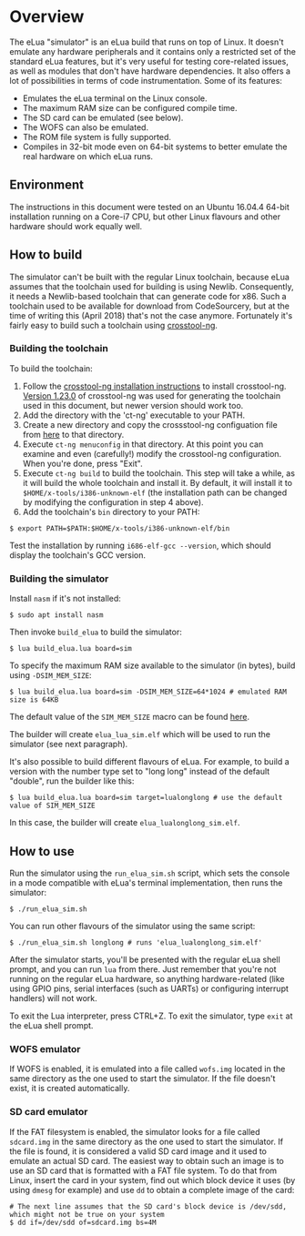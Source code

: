 # Overview

The eLua "simulator" is an eLua build that runs on top of Linux. It doesn't emulate any hardware peripherals and it contains only a restricted set of the standard eLua features, but it's very useful for testing core-related issues, as well as modules that don't have hardware dependencies. It also offers a lot of possibilities in terms of code instrumentation. Some of its features:

* Emulates the eLua terminal on the Linux console.
* The maximum RAM size can be configured compile time.
* The SD card can be emulated (see below).
* The WOFS can also be emulated.
* The ROM file system is fully supported.
* Compiles in 32-bit mode even on 64-bit systems to better emulate the real hardware on which eLua runs.

## Environment

The instructions in this document were tested on an Ubuntu 16.04.4 64-bit installation running on a Core-i7 CPU, but other Linux flavours and other hardware should work equally well.

## How to build

The simulator can't be built with the regular Linux toolchain, because eLua assumes that the toolchain used for building is using Newlib. Consequently, it needs a Newlib-based toolchain that can generate code for x86. Such a toolchain used to be available for download from CodeSourcery, but at the time of writing this (April 2018) that's not the case anymore. Fortunately it's fairly easy to build such a toolchain using [crosstool-ng](https://crosstool-ng.github.io).

### Building the toolchain

To build the toolchain:

1. Follow the [crosstool-ng installation instructions](https://crosstool-ng.github.io/docs/install/) to install crosstool-ng. [Version 1.23.0](http://crosstool-ng.org/download/crosstool-ng/crosstool-ng-1.23.0.tar.xz) of crosstool-ng was used for generating the toolchain used in this document, but newer version should work too.
2. Add the directory with the 'ct-ng' executable to your PATH.
3. Create a new directory and copy the crossstool-ng configuation file from [here](https://raw.githubusercontent.com/elua/elua/master/doc/sim/.config) to that directory.
4. Execute `ct-ng menuconfig` in that directory. At this point you can examine and even (carefully!) modify the crosstool-ng configuration. When you're done, press "Exit".
5. Execute `ct-ng build` to build the toolchain. This step will take a while, as it will build the whole toolchain and install it. By default, it will install it to `$HOME/x-tools/i386-unknown-elf` (the installation path can be changed by modifying the configuration in step 4 above).
6. Add the toolchain's `bin` directory to your PATH:

```
$ export PATH=$PATH:$HOME/x-tools/i386-unknown-elf/bin
```

Test the installation by running `i686-elf-gcc --version`, which should display the toolchain's GCC version.

### Building the simulator

Install `nasm` if it's not installed:

```
$ sudo apt install nasm
```

Then invoke `build_elua` to build the simulator:

```
$ lua build_elua.lua board=sim
```

To specify the maximum RAM size available to the simulator (in bytes), build using `-DSIM_MEM_SIZE`:

```
$ lua build_elua.lua board=sim -DSIM_MEM_SIZE=64*1024 # emulated RAM size is 64KB
```

The default value of the `SIM_MEM_SIZE` macro can be found [here](../../src/platform/sim/cpu_linux.h).

The builder will create `elua_lua_sim.elf` which will be used to run the simulator (see next paragraph).

It's also possible to build different flavours of eLua. For example, to build a version with the number type set to "long long" instead of the default "double", run the builder like this:

```
$ lua build_elua.lua board=sim target=lualonglong # use the default value of SIM_MEM_SIZE
```

In this case, the builder will create `elua_lualonglong_sim.elf`.

## How to use

Run the simulator using the `run_elua_sim.sh` script, which sets the console in a mode compatible with eLua's terminal implementation, then runs the simulator:

```
$ ./run_elua_sim.sh
```

You can run other flavours of the simulator using the same script:

```
$ ./run_elua_sim.sh longlong # runs 'elua_lualonglong_sim.elf'
```

After the simulator starts, you'll be presented with the regular eLua shell prompt, and you can run `lua` from there. Just remember that you're not running on the regular eLua hardware, so anything hardware-related (like using GPIO pins, serial interfaces (such as UARTs) or configuring interrupt handlers) will not work.

To exit the Lua interpreter, press CTRL+Z. To exit the simulator, type `exit` at the eLua shell prompt.

### WOFS emulator

If WOFS is enabled, it is emulated into a file called `wofs.img` located in the same directory as the one used to start the simulator. If the file doesn't exist, it is created automatically.

### SD card emulator

If the FAT filesystem is enabled, the simulator looks for a file called `sdcard.img` in the same directory as the one used to start the simulator. If the file is found, it is considered a valid SD card image and it used to emulate an actual SD card. The easiest way to obtain such an image is to use an SD card that is formatted with a FAT file system. To do that from Linux, insert the card in your system, find out which block device it uses (by using `dmesg` for example) and use `dd` to obtain a complete image of the card:

```
# The next line assumes that the SD card's block device is /dev/sdd, which might not be true on your system
$ dd if=/dev/sdd of=sdcard.img bs=4M
```
